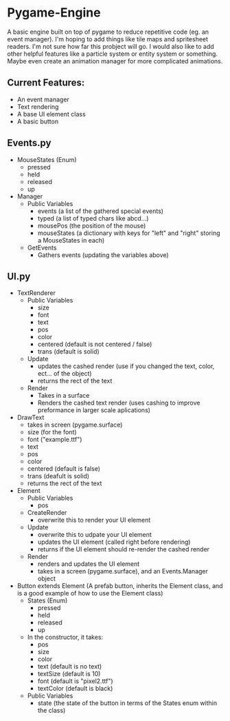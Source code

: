 # Pygame-Engine
A basic engine built on top of pygame to reduce repetitive code (eg. an event manager).
I'm hoping to add things like tile maps and spritesheet readers. I'm not sure how far this probject will go. I would also like to add other helpful features like a particle system or entity system or something. Maybe even create an animation manager for more complicated animations.

## Current Features:
* An event manager
* Text rendering
* A base UI element class
* A basic button

## Events.py
- MouseStates (Enum)
    - pressed
    - held
    - released
    - up
- Manager
    - Public Variables
        - events (a list of the gathered special events)
        - typed (a list of typed chars like abcd...)
        - mousePos (the position of the mouse)
        - mouseStates (a dictionary with keys for "left" and "right" storing a MouseStates in each)
    - GetEvents
        - Gathers events (updating the variables above)

## UI.py
- TextRenderer
    - Public Variables
        - size
        - font
        - text
        - pos
        - color
        - centered (default is not centered / false)
        - trans (default is solid)
    - Update
        - updates the cashed render (use if you changed the text, color, ect... of the object)
        - returns the rect of the text
    - Render
        - Takes in a surface
        - Renders the cashed text render (uses cashing to improve preformance in larger scale aplications)
- DrawText
    - takes in screen (pygame.surface)
    - size (for the font)
    - font ("example.ttf")
    - text
    - pos
    - color
    - centered (default is false)
    - trans (deafult is solid)
    - returns the rect of the text
- Element
    - Public Variables
        - pos
    - CreateRender
        - overwrite this to render your UI element
    - Update
        - overwrite this to udpate your UI element
        - updates the UI element (called right before rendering)
        - returns if the UI element should re-render the cashed render
    - Render
        - renders and updates the UI element
        - takes in a screen (pygame.surface), and an Events.Manager object
- Button extends Element (A prefab button, inherits the Element class, and is a good example of how to use the Element class)
    - States (Enum)
        - pressed
        - held
        - released
        - up
    - In the constructor, it takes:
        - pos
        - size
        - color
        - text (default is no text)
        - textSize (default is 10)
        - font (default is "pixel2.ttf")
        - textColor (default is black)
    - Public Variables
        - state (the state of the button in terms of the States enum within the class)
